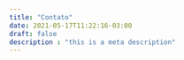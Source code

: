 ```yaml
---
title: "Contato"
date: 2021-05-17T11:22:16-03:00
draft: false
description : "this is a meta description"
---
```

